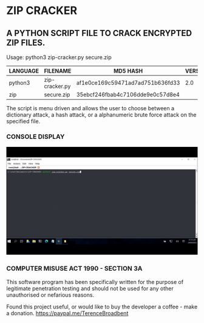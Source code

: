 # ZIP CRACKER
## A PYTHON SCRIPT FILE TO CRACK ENCRYPTED ZIP FILES.

Usage: python3 zip-cracker.py secure.zip

| LANGUAGE | FILENAME       | MD5 HASH                         | VERSION  |
|--------  |---------       |---------                         |--------- |
| python3  | zip-cracker.py | af1e0ce169c59471ad7ad751b636fd33 | 2.0      | 
| zip      | secure.zip     | 35ebcf246fbab4c7106dde9e0c57d8e4 |          |

The script is menu driven and allows the user to choose between a dictionary attack, a hash attack, or a alphanumeric brute force attack on the specified file.

### CONSOLE DISPLAY
![Screenshot](picture1.gif) 

### COMPUTER MISUSE ACT 1990 - SECTION 3A
This software program has been specifically written for the purpose of legitimate penetration testing and should not be used for any other unauthorised or nefarious reasons.

Found this project useful, or would like to buy the developer a coffee - make a donation.
https://paypal.me/TerenceBroadbent
